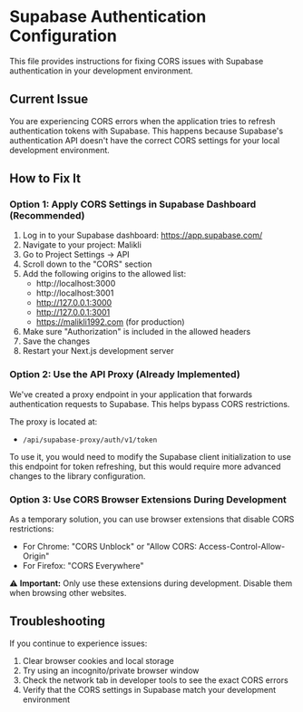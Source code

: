 # Supabase Authentication Configuration

This file provides instructions for fixing CORS issues with Supabase authentication in your development environment.

## Current Issue

You are experiencing CORS errors when the application tries to refresh authentication tokens with Supabase. This happens because Supabase's authentication API doesn't have the correct CORS settings for your local development environment.

## How to Fix It

### Option 1: Apply CORS Settings in Supabase Dashboard (Recommended)

1. Log in to your Supabase dashboard: https://app.supabase.com/
2. Navigate to your project: Malikli
3. Go to Project Settings → API
4. Scroll down to the "CORS" section
5. Add the following origins to the allowed list:
   - http://localhost:3000
   - http://localhost:3001
   - http://127.0.0.1:3000
   - http://127.0.0.1:3001
   - https://malikli1992.com (for production)
6. Make sure "Authorization" is included in the allowed headers
7. Save the changes
8. Restart your Next.js development server

### Option 2: Use the API Proxy (Already Implemented)

We've created a proxy endpoint in your application that forwards authentication requests to Supabase. This helps bypass CORS restrictions.

The proxy is located at:
- `/api/supabase-proxy/auth/v1/token`

To use it, you would need to modify the Supabase client initialization to use this endpoint for token refreshing, but this would require more advanced changes to the library configuration.

### Option 3: Use CORS Browser Extensions During Development

As a temporary solution, you can use browser extensions that disable CORS restrictions:
- For Chrome: "CORS Unblock" or "Allow CORS: Access-Control-Allow-Origin"
- For Firefox: "CORS Everywhere"

⚠️ **Important:** Only use these extensions during development. Disable them when browsing other websites.

## Troubleshooting

If you continue to experience issues:

1. Clear browser cookies and local storage
2. Try using an incognito/private browser window
3. Check the network tab in developer tools to see the exact CORS errors
4. Verify that the CORS settings in Supabase match your development environment
